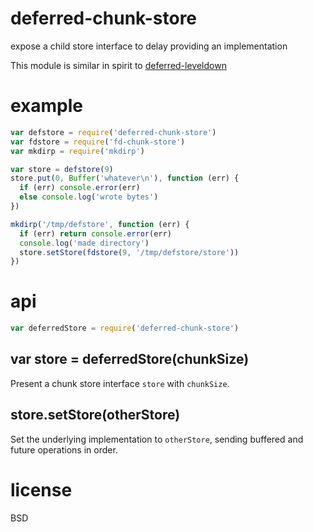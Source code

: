 # deferred-chunk-store

expose a child store interface to delay providing an implementation

This module is similar in spirit to [deferred-leveldown][1]

[1]: https://npmjs.com/package/deferred-leveldown

# example

``` js
var defstore = require('deferred-chunk-store')
var fdstore = require('fd-chunk-store')
var mkdirp = require('mkdirp')

var store = defstore(9)
store.put(0, Buffer('whatever\n'), function (err) {
  if (err) console.error(err)
  else console.log('wrote bytes')
})

mkdirp('/tmp/defstore', function (err) {
  if (err) return console.error(err)
  console.log('made directory')
  store.setStore(fdstore(9, '/tmp/defstore/store'))
})
```

# api

``` js
var deferredStore = require('deferred-chunk-store')
```

## var store = deferredStore(chunkSize)

Present a chunk store interface `store` with `chunkSize`.

## store.setStore(otherStore)

Set the underlying implementation to `otherStore`, sending buffered and future
operations in order.

# license

BSD
